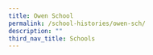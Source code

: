 ```yaml
---
title: Owen School
permalink: /school-histories/owen-sch/
description: ""
third_nav_title: Schools
---
```


